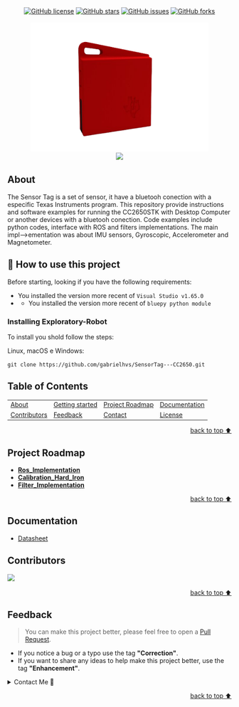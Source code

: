 
<!-- Shields Section--><!-- Optional -->

<!-- 
* Insert project shields and badges through this link https://shields.io/
* 
*
-->

<div align="center">
    <a href="https://github.com/gabrielhvs/SensorTag---CC2650/blob/main/LICENSE"><img alt="GitHub license" src="https://img.shields.io/github/license/gabrielhvs/SensorTag---CC2650?color=ff69b4&style=for-the-badge"></a>
    <a href="https://github.com/gabrielhvs/SensorTag---CC2650/stargazers"><img alt="GitHub stars" src="https://img.shields.io/github/stars/gabrielhvs/SensorTag---CC2650?color=yellow&label=Project%20Stars&style=for-the-badge"></a>
    <a href="https://github.com/gabrielhvs/SensorTag---CC2650/issues"><img alt="GitHub issues" src="https://img.shields.io/github/issues/gabrielhvs/SensorTag---CC2650?color=brightgreen&label=issues&style=for-the-badge"></a>
    <a href="https://github.com/gabrielhvs/SensorTag---CC2650/network"><img alt="GitHub forks" src="https://img.shields.io/github/forks/gabrielhvs/SensorTag---CC2650?color=9cf&label=forks&style=for-the-badge"></a>
</div>
<br>


<!-- Logo Section  --><!-- Required -->

<!--
* Insert an image URL in the <img> "src" attribute bellow. (line )
* 
* Insert your github profile URL in the <a> "href" attribute bellow (line )
-->


<div align="center">
    <a href="https://github.com/gabrielhvs/SensorTag---CC2650" target="_blank">
        <img src="images/sensorImage.png?raw=true" 
        alt="sensor" width="400" height="290">
    </a>
</div>


<!-- Project title 
* use a dynamic typing-SvG here https://readme-typing-svg.demolab.com/demo/
*
*  Instead you can type your project name after a # header
-->

<div align="center">
<img src="https://readme-typing-svg.demolab.com?font=Fira+Code&size=22&duration=4000&pause=5000&background=FFFFFF00&center=true&vCenter=true&multiline=true&width=700&lines= Driver SensorTag - CC2650">
</div>


## About<!-- Required -->
<!-- 
* information about the project 
* 
* keep it short and sweet
-->
The Sensor Tag is a set of sensor, it have a bluetooh conection with a especific Texas Instruments program. This repository provide instructions and software examples for running the CC2650STK with Desktop Computer or another devices with a bluetooh conection. Code examples include python codes, interface with ROS and filters implementations. The main impl-->ementation was about IMU sensors, Gyroscopic, Accelerometer and Magnetometer.

## 🚀 How to use this project <!--Required -->
<!-- 
* Here you may add information about how 
* 
* and why to use this project.-->


Before starting, looking if you have the following requirements:
<!---Estes são apenas requisitos de exemplo. Adicionar, duplicar ou remover conforme necessário--->
* You installed the version more recent of `Visual Studio v1.65.0` 
* * You installed the version more recent of `bluepy python module`

### Installing Exploratory-Robot

To install you shold follow the steps:

Linux, macOS e Windows:
```
git clone https://github.com/gabrielhvs/SensorTag---CC2650.git
```

<!--## Demo Required -->
<!-- 
* You can add a demo here GH supports images/ GIFs/videos 
* 
* It's recommended to use GIFs as they are more dynamic



<div align="center">
    <img alt="demo" src="./Demostrations/FLY_DRONE.gif">
</div>-->

## Table of Contents<!-- Optional -->
<!-- 
* This section is optional, yet having a contents table 
* helps keeping your README readable and more professional.
* 
* If you are not familiar with HTML, no worries we all been there :) 
* Review learning resources to create anchor links. 
-->


<dev display="inline-table" vertical-align="middle">
<table align="center" vertical-align="middle">
        <tr>
            <td><a href="#about">About</a></td>        
            <td><a href="#how-to-use-this-project">Getting started</td>
            <td><a href="#project-roadmap--">Project Roadmap</a></td>
            <td><a href="#documentation">Documentation</a></td>
        </tr>
        <tr>
            <td><a href="#contributors">Contributors</a></td>
            <td><a href="#feedback">Feedback</a></td>
            <td><a href="#contact">Contact</a></td>
            <td><a href="#license">License</a></td>
        </tr>
</table>
</dev>


<!-- - Use this html element to create a back to top button. -->
<p align="right"><a href="#about">back to top ⬆️</a></p>


## Project Roadmap <!-- Optional --> <!-- add learning_Rs-->
<!-- 
* Add this section in case the project has different phases
* 
* Under production or will be updated.
-->

- **[Ros_Implementation](src/src/SensorTagRos.py)**<br>
- **[Calibration_Hard_Iron](src/src/SensorTag_Only_Calibrate.py)**<br>
- **[Filter_Implementation](src/src/Calibrated_Imu_Samples.py)**<br>



<p align="right"><a href="#about">back to top ⬆️</a></p>

## Documentation<!-- Optional -->
<!-- 
* You may add any documentation or Wikis here
* 
* 
-->


- [Datasheet](https://www.alldatasheet.com/datasheet-pdf/view/834345/TI1/CC2650.html)


## Contributors<!-- Required -->
<!-- 
* Without contribution we wouldn't have open source. 
* 
* Generate github contributors Image here https://contrib.rocks/preview?repo=angular%2Fangular-ja
-->

<a href="https://github.com/gabrielhvs/SensorTag---CC2650/graphs/contributors">
  <img src="https://contrib.rocks/image?repo=gabrielhvs/SensorTag---CC2650" />
</a>


<!-- - Use this html element to create a back to top button. -->
<p align="right"><a href="#about">back to top ⬆️</a></p>


## Feedback<!-- Required -->
<!-- 
* You can add contacts information like your email and social media account 
* 
* Also it's common to add some PR guidance.
-->


> You can make this project better, please  feel free to open a [Pull Request](https://github.com/gabrielhvs/SensorTag---CC2650/pulls).
- If you notice a bug or a typo use the tag **"Correction"**.
- If you want to share any ideas to help make this project better, use the tag **"Enhancement"**.

<details>
    <summary>Contact Me 📨</summary>

### Contact<!-- Required -->
Reach me via email: [gabbrielvasc@gmail.com](mailto:gabbrielvasc@gmail.com)
<!-- 
* add your email and contact info here
* 
* 
-->
    
</details>

<!-- - Use this html element to create a back to top button. -->
<p align="right"><a href="#about">back to top ⬆️</a></p>